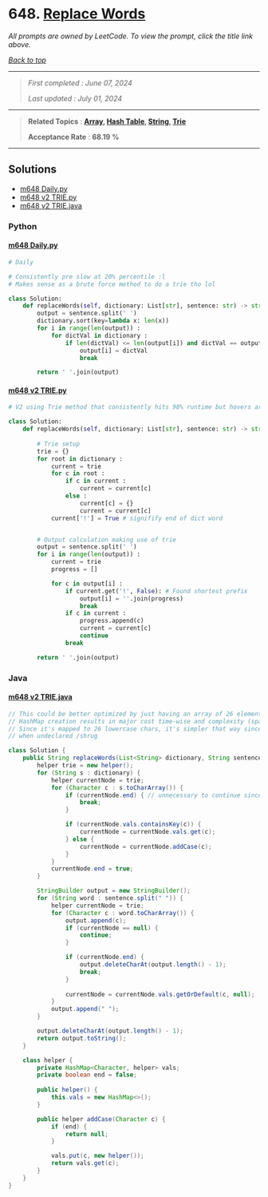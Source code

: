 # 648. [Replace Words](<https://leetcode.com/problems/replace-words>)

*All prompts are owned by LeetCode. To view the prompt, click the title link above.*

*[Back to top](<../README.md>)*

------

> *First completed : June 07, 2024*
>
> *Last updated : July 01, 2024*

------

> **Related Topics** : **[Array](<by_topic/Array.md>), [Hash Table](<by_topic/Hash Table.md>), [String](<by_topic/String.md>), [Trie](<by_topic/Trie.md>)**
>
> **Acceptance Rate** : **68.19 %**

------

## Solutions

- [m648  Daily.py](<../my-submissions/m648  Daily.py>)
- [m648 v2 TRIE.py](<../my-submissions/m648 v2 TRIE.py>)
- [m648 v2 TRIE.java](<../my-submissions/m648 v2 TRIE.java>)
### Python
#### [m648  Daily.py](<../my-submissions/m648  Daily.py>)
```Python
# Daily

# Consistently pre slow at 20% percentile :l
# Makes sense as a brute force method to do a trie tho lol

class Solution:
    def replaceWords(self, dictionary: List[str], sentence: str) -> str:
        output = sentence.split(' ')
        dictionary.sort(key=lambda x: len(x)) 
        for i in range(len(output)) :
            for dictVal in dictionary :
                if len(dictVal) <= len(output[i]) and dictVal == output[i][:len(dictVal)] :
                    output[i] = dictVal
                    break

        return ' '.join(output)
```

#### [m648 v2 TRIE.py](<../my-submissions/m648 v2 TRIE.py>)
```Python
# V2 using Trie method that consistently hits 98% runtime but hovers around 60% memory

class Solution:
    def replaceWords(self, dictionary: List[str], sentence: str) -> str:
        
        # Trie setup
        trie = {}
        for root in dictionary :
            current = trie
            for c in root :
                if c in current :
                    current = current[c]
                else :
                    current[c] = {}
                    current = current[c]
            current['!'] = True # signifify end of dict word


        # Output calculation making use of trie
        output = sentence.split(' ')
        for i in range(len(output)) :
            current = trie
            progress = []

            for c in output[i] :
                if current.get('!', False): # Found shortest prefix
                    output[i] = ''.join(progress)
                    break
                if c in current :
                    progress.append(c)
                    current = current[c]
                    continue
                break

        return ' '.join(output)
```

### Java
#### [m648 v2 TRIE.java](<../my-submissions/m648 v2 TRIE.java>)
```Java
// This could be better optimized by just having an array of 26 elements instead of a hashmap
// HashMap creation results in major cost time-wise and complexity (space) wise
// Since it's mapped to 26 lowercase chars, it's simpler that way since the spots will just be null
// when undeclared /shrug

class Solution {
    public String replaceWords(List<String> dictionary, String sentence) {
        helper trie = new helper();
        for (String s : dictionary) {
            helper currentNode = trie;
            for (Character c : s.toCharArray()) {
                if (currentNode.end) { // unnecessary to continue since exists a prefix that's shorter 
                    break;
                }

                if (currentNode.vals.containsKey(c)) {
                    currentNode = currentNode.vals.get(c);
                } else {
                    currentNode = currentNode.addCase(c);
                }
            }
            currentNode.end = true;
        }

        StringBuilder output = new StringBuilder();
        for (String word : sentence.split(" ")) {
            helper currentNode = trie;
            for (Character c : word.toCharArray()) {
                output.append(c);
                if (currentNode == null) {
                    continue;
                }

                if (currentNode.end) {
                    output.deleteCharAt(output.length() - 1);
                    break;
                }
                
                currentNode = currentNode.vals.getOrDefault(c, null);
            }
            output.append(" ");
        }

        output.deleteCharAt(output.length() - 1);
        return output.toString();
    }

    class helper {
        private HashMap<Character, helper> vals;
        private boolean end = false;
        
        public helper() {
            this.vals = new HashMap<>();
        }

        public helper addCase(Character c) {
            if (end) {
                return null;
            }

            vals.put(c, new helper());
            return vals.get(c);
        }
    }
}
```

